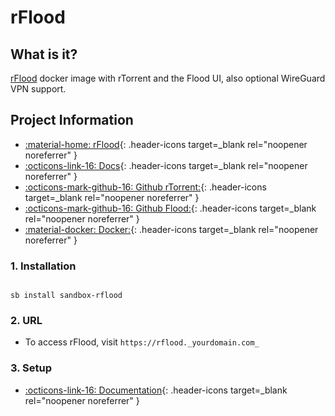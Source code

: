 # rFlood

## What is it?

[rFlood](https://github.com/jesec/flood) docker image with rTorrent and the Flood UI, also optional WireGuard VPN support.

## Project Information

- [:material-home: rFlood](https://github.com/jesec/flood){: .header-icons target=_blank rel="noopener noreferrer" }
- [:octicons-link-16: Docs](https://github.com/jesec/flood/wiki){: .header-icons target=_blank rel="noopener noreferrer" }
- [:octicons-mark-github-16: Github rTorrent:](https://github.com/jesec/rtorrent){: .header-icons target=_blank rel="noopener noreferrer" }
- [:octicons-mark-github-16: Github Flood:](https://github.com/jesec/flood){: .header-icons target=_blank rel="noopener noreferrer" }
- [:material-docker: Docker:](https://hub.docker.com/r/hotio/rflood){: .header-icons target=_blank rel="noopener noreferrer" }

### 1. Installation

``` shell

sb install sandbox-rflood

```

### 2. URL

- To access rFlood, visit `https://rflood._yourdomain.com_`

### 3. Setup

- [:octicons-link-16: Documentation](https://github.com/jesec/flood/wiki){: .header-icons target=_blank rel="noopener noreferrer" }
